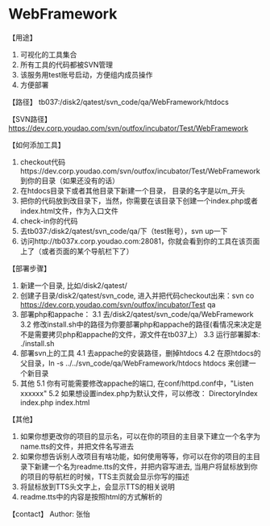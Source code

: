 # WebFramework
【用途】
1. 可视化的工具集合
2. 所有工具的代码都被SVN管理
3. 该服务用test账号启动，方便组内成员操作
4. 方便部署

【路径】 
tb037:/disk2/qatest/svn_code/qa/WebFramework/htdocs

【SVN路径】 
https://dev.corp.youdao.com/svn/outfox/incubator/Test/WebFramework

【如何添加工具】
1. checkout代码https://dev.corp.youdao.com/svn/outfox/incubator/Test/WebFramework到你的目录（如果还没有的话）
2. 在htdocs目录下或者其他目录下新建一个目录， 目录的名字是以m_开头
3. 把你的代码放到改目录下，当然，你需要在该目录下创建一个index.php或者index.html文件，作为入口文件
4. check-in你的代码
5. 去tb037:/disk2/qatest/svn_code/qa/下（test账号），svn up一下
6. 访问http://tb037x.corp.youdao.com:28081，你就会看到你的工具在该页面上了（或者页面的某个导航栏下了）

【部署步骤】
1. 新建一个目录, 比如/disk2/qatest/
2. 创建子目录/disk2/qatest/svn_code, 进入并把代码checkout出来：svn co https://dev.corp.youdao.com/svn/outfox/incubator/Test qa
3. 部署php和appache：
3.1 去/disk2/qatest/svn_code/qa/WebFramework
3.2 修改install.sh中的路径为你要部署php和appache的路径(看情况来决定是不是需要拷贝php和appache的文件，源文件在tb037上）
3.3 运行部署脚本: ./install.sh
4. 部署svn上的工具
4.1 去appache的安装路径，删掉htdocs
4.2 在原htdocs的父目录，ln -s ../../svn_code/qa/WebFramework/htdocs htdocs 来创建一个新目录
5. 其他
5.1 你有可能需要修改appache的端口, 在conf/httpd.conf中，"Listen xxxxxx"
5.2 如果想设置index.php为默认文件，可以修改： DirectoryIndex index.php index.html

【其他】
1. 如果你想更改你的项目的显示名，可以在你的项目的主目录下建立一个名字为name.tts的文件，并把文件名写进去
2. 如果你想告诉别人改项目有啥功能，如何使用等等，你可以在你的项目的主目录下新建一个名为readme.tts的文件，并把内容写进去, 当用户将鼠标放到你的项目的导航栏的时候，TTS主页就会显示你写的描述
3. 将鼠标放到TTS头文字上，会显示TTS的相关说明
4. readme.tts中的内容是按照html的方式解析的

【contact】
Author: 张怡
